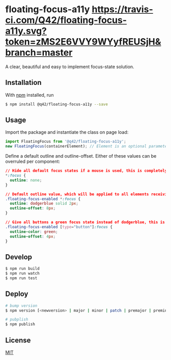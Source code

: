 # floating-focus-a11y https://travis-ci.com/Q42/floating-focus-a11y.svg?token=zMS2E6VVY9WYyfREUSjH&branch=master

A clear, beautiful and easy to implement focus-state solution.

## Installation
With [npm](https://www.npmjs.com/) installed, run
```bash
$ npm install @q42/floating-focus-a11y --save
```

## Usage
Import the package and instantiate the class on page load:
```javascript
import FloatingFocus from '@q42/floating-focus-a11y';
new FloatingFocus(containerElement); // Element is an optional parameter which defaults to `document.body`
```

Define a default outline and outline-offset. Either of these values can be overruled per component:
```css
// Hide all default focus states if a mouse is used, this is completely optional ofcourse
*:focus {
  outline: none;
}

// Default outline value, which will be applied to all elements receiving focus, this is a required step.
.floating-focus-enabled *:focus {
  outline: dodgerblue solid 2px;
  outline-offset: 8px;
}

// Give all buttons a green focus state instead of dodgerblue, this is optional in case it's needed.
.floating-focus-enabled [type="button"]:focus {
  outline-color: green;
  outline-offset: 4px;
}
```

## Develop
```bash
$ npm run build
$ npm run watch
$ npm run test
```

## Deploy
```bash
# bump version
$ npm version [<newversion> | major | minor | patch | premajor | preminor | prepatch | prerelease | from-git]

# pubplish
$ npm publish
```

## License
[MIT](https://opensource.org/licenses/MIT)
